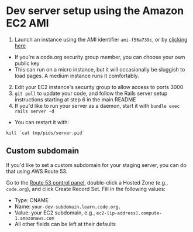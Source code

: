 # Dev server setup using the Amazon EC2 AMI

1. Launch an instance using the AMI identifier `ami-f56a739c`, or by [clicking here](https://console.aws.amazon.com/ec2/v2/home?region=us-east-1#LaunchInstanceWizard:ami=ami-f56a739c)
  * If you're a code.org security group member, you can choose your own public key
  * This can run on a micro instance, but it will occasionally be sluggish to load pages. A medium instance runs it comfortably.
2. Edit your EC2 instance's security group to allow access to ports 3000
3. `git pull` to update your code, and follow the Rails server setup instructions starting at step 6 in the main README
4. If you'd like to run your server as a daemon, start it with `bundle exec rails server -d`
  * You can restart it with: 
  ```
  kill `cat tmp/pids/server.pid`
  ```

## Custom subdomain

If you'd like to set a custom subdomain for your staging server, you can do that using AWS Route 53.

Go to the [Route 53 control panel](https://console.aws.amazon.com/route53/), double-click a
Hosted Zone (e.g., `code.org`), and click Create Record Set. Fill in the following values:

  * Type: CNAME
  * Name: `your-dev-subdomain.learn.code.org.`
  * Value: your EC2 subdomain, e.g., `ec2-[ip-address].compute-1.amazonaws.com`
  * All other fields can be left at their defaults
